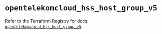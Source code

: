 # `opentelekomcloud_hss_host_group_v5`

Refer to the Terraform Registry for docs: [`opentelekomcloud_hss_host_group_v5`](https://registry.terraform.io/providers/opentelekomcloud/opentelekomcloud/1.36.33/docs/resources/hss_host_group_v5).
